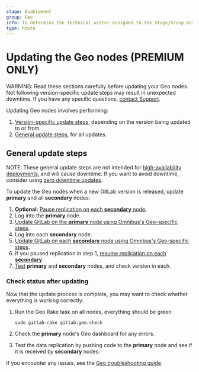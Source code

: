 ```yaml
---
stage: Enablement
group: Geo
info: To determine the technical writer assigned to the Stage/Group associated with this page, see https://about.gitlab.com/handbook/engineering/ux/technical-writing/#assignments
type: howto
---
```


# Updating the Geo nodes **(PREMIUM ONLY)**

WARNING:
Read these sections carefully before updating your Geo nodes. Not following
version-specific update steps may result in unexpected downtime. If you have
any specific questions, [contact Support](https://about.gitlab.com/support/#contact-support).

Updating Geo nodes involves performing:

1. [Version-specific update steps](version_specific_updates.md), depending on the
   version being updated to or from.
1. [General update steps](#general-update-steps), for all updates.

## General update steps

NOTE:
These general update steps are not intended for [high-availability deployments](https://docs.gitlab.com/omnibus/update/README.html#multi-node--ha-deployment), and will cause downtime. If you want to avoid downtime, consider using [zero downtime updates](https://docs.gitlab.com/omnibus/update/README.html#zero-downtime-updates).

To update the Geo nodes when a new GitLab version is released, update **primary**
and all **secondary** nodes:

1. **Optional:** [Pause replication on each **secondary** node.](../index.md#pausing-and-resuming-replication)
1. Log into the **primary** node.
1. [Update GitLab on the **primary** node using Omnibus's Geo-specific steps](https://docs.gitlab.com/omnibus/update/README.html#geo-deployment).
1. Log into each **secondary** node.
1. [Update GitLab on each **secondary** node using Omnibus's Geo-specific steps](https://docs.gitlab.com/omnibus/update/README.html#geo-deployment).
1. If you paused replication in step 1, [resume replication on each **secondary**](../index.md#pausing-and-resuming-replication)
1. [Test](#check-status-after-updating) **primary** and **secondary** nodes, and check version in each.

### Check status after updating

Now that the update process is complete, you may want to check whether
everything is working correctly:

1. Run the Geo Rake task on all nodes, everything should be green:

   ```shell
   sudo gitlab-rake gitlab:geo:check
   ```

1. Check the **primary** node's Geo dashboard for any errors.
1. Test the data replication by pushing code to the **primary** node and see if it
   is received by **secondary** nodes.

If you encounter any issues, see the [Geo troubleshooting guide](troubleshooting.md).
